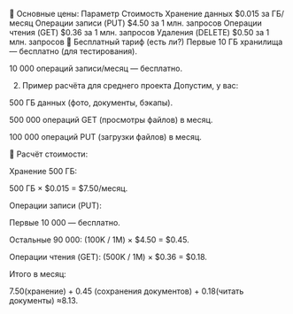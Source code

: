 🔹 Основные цены:
Параметр Стоимость
Хранение данных $0.015 за ГБ/месяц
Операции записи (PUT) $4.50 за 1 млн. запросов
Операции чтения (GET) $0.36 за 1 млн. запросов
Удаления (DELETE) $0.50 за 1 млн. запросов
🔹 Бесплатный тариф (есть ли?)
Первые 10 ГБ хранилища — бесплатно (для тестирования).

10 000 операций записи/месяц — бесплатно.

2. Пример расчёта для среднего проекта
   Допустим, у вас:

500 ГБ данных (фото, документы, бэкапы).

500 000 операций GET (просмотры файлов) в месяц.

100 000 операций PUT (загрузки файлов) в месяц.

🔹 Расчёт стоимости:

Хранение 500 ГБ:

500 ГБ × $0.015 = $7.50/месяц.

Операции записи (PUT):

Первые 10 000 — бесплатно.

Остальные 90 000: (100K / 1M) × $4.50 = $0.45.

Операции чтения (GET):
(500K / 1M) × $0.36 = $0.18.

Итого в месяц:

7.50(хранение) + 0.45 (сохранения документов) + 0.18(читать документы) ≈8.13.
